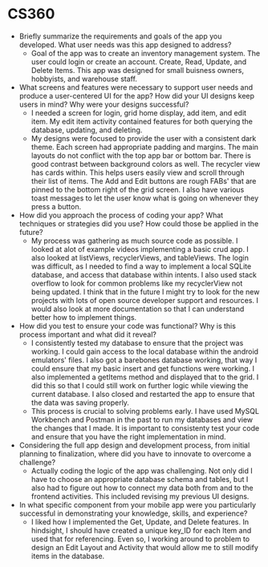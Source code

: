 # CS360
- Briefly summarize the requirements and goals of the app you developed. What user needs was this app designed to address?
  - Goal of the app was to create an inventory management system. The user could login or create an account. Create, Read, Update, and Delete Items. This app was designed for small buisness owners, hobbyists, and warehouse staff.
- What screens and features were necessary to support user needs and produce a user-centered UI for the app? How did your UI designs keep users in mind? Why were your designs successful?
  - I needed a screen for login, grid home display, add item, and edit item. My edit item activity contained features for both querying the database, updating, and deleting.
  - My designs were focused to provide the user with a consistent dark theme. Each screen had appropriate padding and margins. The main layouts do not conflict with the top app bar or bottom bar. There is good contrast between background colors as well. The recycler view has cards within. This helps users easily view and scroll through their list of items. The Add and Edit buttons are rough FABs' that are pinned to the bottom right of the grid screen. I also have various toast messages to let the user know what is going on whenever they press a button.
- How did you approach the process of coding your app? What techniques or strategies did you use? How could those be applied in the future?
  - My process was gathering as much source code as possible. I looked at alot of example videos implementing a basic crud app. I also looked at listViews, recyclerViews, and tableViews. The login was difficult, as I needed to find a way to implement a local SQLite database, and access that database within intents. I also used stack overflow to look for common problems like my recyclerView not being updated. I think that in the future I might try to look for the new projects with lots of open source developer support and resources. I would also look at more documentation so that I can understand better how to implement things.
- How did you test to ensure your code was functional? Why is this process important and what did it reveal?
  - I consistently tested my database to ensure that the project was working. I could gain access to the local database within the android emulators' files. I also got a barebones database working, that way I could ensure that my basic insert and get functions were working. I also implemented a getItems method and displayed that to the grid. I did this so that I could still work on further logic while viewing the current database. I also closed and restarted the app to ensure that the data was saving properly.
  - This process is crucial to solving problems early. I have used MySQL Workbench and Postman in the past to run my databases and view the changes that I made. It is important to consistenty test your code and ensure that you have the right implementation in mind. 
- Considering the full app design and development process, from initial planning to finalization, where did you have to innovate to overcome a challenge?
  - Actually coding the logic of the app was challenging. Not only did I have to choose an appropriate database schema and tables, but I also had to figure out how to connect my data both from and to the frontend activities. This included revising my previous UI designs. 
- In what specific component from your mobile app were you particularly successful in demonstrating your knowledge, skills, and experience?
  - I liked how I implemented the Get, Update, and Delete features. In hindsight, I should have created a unique key_ID for each Item and used that for referencing. Even so, I working around to problem to design an Edit Layout and Activity that would allow me to still modify items in the database. 
